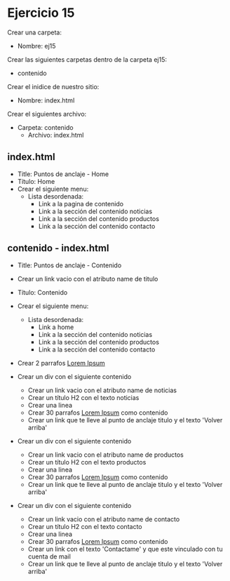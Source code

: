 # Ejercicio 15

Crear una carpeta:
* Nombre: ej15

Crear las siguientes carpetas dentro de la carpeta ej15:
  * contenido

Crear el inidice de nuestro sitio:
* Nombre: index.html

Crear el siguientes archivo:
* Carpeta: contenido
  * Archivo: index.html

## index.html
* Title: 
Puntos de anclaje - Home
* Título: 
Home
* Crear el siguiente menu:
  * Lista desordenada:
    * Link a la pagina de contenido
    * Link a la sección del contenido noticias
    * Link a la sección del contenido productos
    * Link a la sección del contenido contacto

## contenido - index.html
* Title: 
Puntos de anclaje - Contenido
* Crear un link vacio con el atributo name de titulo
* Título: 
Contenido
* Crear el siguiente menu:
  * Lista desordenada:
    * Link a home
    * Link a la sección del contenido noticias
    * Link a la sección del contenido productos
    * Link a la sección del contenido contacto
* Crear 2 parrafos [Lorem Ipsum](http://es.lipsum.com)

* Crear un div con el siguiente contenido
  * Crear un link vacio con el atributo name de noticias
  * Crear un título H2 con el texto noticias
  * Crear una linea
  * Crear 30 parrafos [Lorem Ipsum](http://es.lipsum.com) como contenido
  * Crear un link que te lleve al punto de anclaje titulo y el texto 'Volver arriba'

* Crear un div con el siguiente contenido
  * Crear un link vacio con el atributo name de productos
  * Crear un título H2 con el texto productos
  * Crear una linea
  * Crear 30 parrafos [Lorem Ipsum](http://es.lipsum.com) como contenido
  * Crear un link que te lleve al punto de anclaje titulo y el texto 'Volver arriba'

* Crear un div con el siguiente contenido
  * Crear un link vacio con el atributo name de contacto
  * Crear un título H2 con el texto contacto
  * Crear una linea
  * Crear 30 parrafos [Lorem Ipsum](http://es.lipsum.com) como contenido
  * Crear un link con el texto 'Contactame' y que este vinculado con tu cuenta de mail
  * Crear un link que te lleve al punto de anclaje titulo y el texto 'Volver arriba'